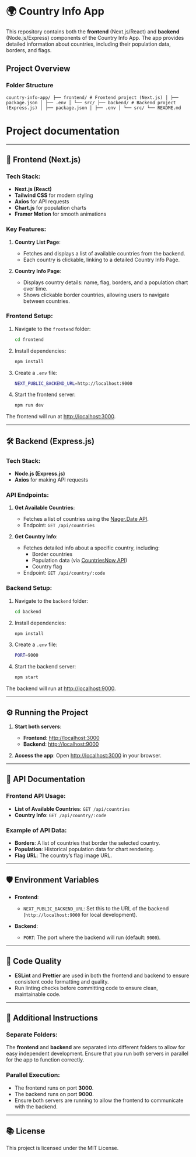 # 🌍 Country Info App

This repository contains both the **frontend** (Next.js/React) and **backend** (Node.js/Express) components of the Country Info App. The app provides detailed information about countries, including their population data, borders, and flags.

## Project Overview

### Folder Structure
```
country-info-app/ ├── frontend/ # Frontend project (Next.js) │ ├── package.json │ ├── .env │ └── src/ ├── backend/ # Backend project (Express.js) │ ├── package.json │ ├── .env │ └── src/ └── README.md 
```
# Project documentation


---

## 🚀 Frontend (Next.js)

### Tech Stack:
- **Next.js (React)**
- **Tailwind CSS** for modern styling
- **Axios** for API requests
- **Chart.js** for population charts
- **Framer Motion** for smooth animations

### Key Features:
1. **Country List Page**:
    - Fetches and displays a list of available countries from the backend.
    - Each country is clickable, linking to a detailed Country Info Page.

2. **Country Info Page**:
    - Displays country details: name, flag, borders, and a population chart over time.
    - Shows clickable border countries, allowing users to navigate between countries.

### Frontend Setup:

1. Navigate to the `frontend` folder:
    ```bash
    cd frontend
    ```

2. Install dependencies:
    ```bash
    npm install
    ```

3. Create a `.env` file:
    ```bash
    NEXT_PUBLIC_BACKEND_URL=http://localhost:9000
    ```

4. Start the frontend server:
    ```bash
    npm run dev
    ```

The frontend will run at [http://localhost:3000](http://localhost:3000).

---

## 🛠 Backend (Express.js)

### Tech Stack:
- **Node.js (Express.js)**
- **Axios** for making API requests

### API Endpoints:
1. **Get Available Countries**:
    - Fetches a list of countries using the [Nager.Date API](https://date.nager.at/api/v3/AvailableCountries).
    - Endpoint: `GET /api/countries`

2. **Get Country Info**:
    - Fetches detailed info about a specific country, including:
        - Border countries
        - Population data (via [CountriesNow API](https://countriesnow.space/))
        - Country flag
    - Endpoint: `GET /api/country/:code`

### Backend Setup:

1. Navigate to the `backend` folder:
    ```bash
    cd backend
    ```

2. Install dependencies:
    ```bash
    npm install
    ```

3. Create a `.env` file:
    ```bash
    PORT=9000
    ```

4. Start the backend server:
    ```bash
    npm start
    ```

The backend will run at [http://localhost:9000](http://localhost:9000).

---

## ⚙️ Running the Project

1. **Start both servers**:
   - **Frontend**: [http://localhost:3000](http://localhost:3000)
   - **Backend**: [http://localhost:9000](http://localhost:9000)
   
2. **Access the app**: Open [http://localhost:3000](http://localhost:3000) in your browser.

---

## 📑 API Documentation

### Frontend API Usage:
- **List of Available Countries**: `GET /api/countries`
- **Country Info**: `GET /api/country/:code`

### Example of API Data:
- **Borders**: A list of countries that border the selected country.
- **Population**: Historical population data for chart rendering.
- **Flag URL**: The country’s flag image URL.

---

## 🛡 Environment Variables

- **Frontend**: 
    - `NEXT_PUBLIC_BACKEND_URL`: Set this to the URL of the backend (`http://localhost:9000` for local development).
    
- **Backend**:
    - `PORT`: The port where the backend will run (default: `9000`).

---

## 📝 Code Quality

- **ESLint** and **Prettier** are used in both the frontend and backend to ensure consistent code formatting and quality.
- Run linting checks before committing code to ensure clean, maintainable code.

---

## 🔗 Additional Instructions

### Separate Folders:
The **frontend** and **backend** are separated into different folders to allow for easy independent development. Ensure that you run both servers in parallel for the app to function correctly.

### Parallel Execution:
- The frontend runs on port **3000**.
- The backend runs on port **9000**.
- Ensure both servers are running to allow the frontend to communicate with the backend.

---

## 📚 License

This project is licensed under the MIT License.
